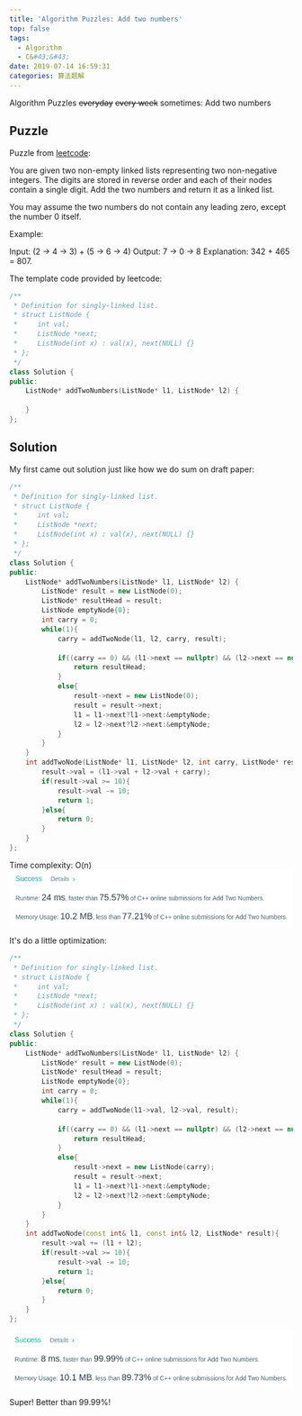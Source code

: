 ```yaml
---
title: 'Algorithm Puzzles: Add two numbers'
top: false
tags:
  - Algorithm
  - C&#43;&#43;
date: 2019-07-14 16:59:31
categories: 算法题解
---
```


Algorithm Puzzles ~~everyday~~ ~~every week~~ sometimes: Add two numbers

<!--more-->

## Puzzle

Puzzle from [leetcode](https://leetcode.com):

You are given two non-empty linked lists representing two non-negative integers. The digits are stored in reverse order and each of their nodes contain a single digit. Add the two numbers and return it as a linked list.

You may assume the two numbers do not contain any leading zero, except the number 0 itself.

Example:

Input: (2 -> 4 -> 3) + (5 -> 6 -> 4)
Output: 7 -> 0 -> 8
Explanation: 342 + 465 = 807.

The template code provided by leetcode:

```cpp
/**
 * Definition for singly-linked list.
 * struct ListNode {
 *     int val;
 *     ListNode *next;
 *     ListNode(int x) : val(x), next(NULL) {}
 * };
 */
class Solution {
public:
    ListNode* addTwoNumbers(ListNode* l1, ListNode* l2) {
        
    }
};
```

## Solution

My first came out solution just like how we do sum on draft paper:

```cpp
/**
 * Definition for singly-linked list.
 * struct ListNode {
 *     int val;
 *     ListNode *next;
 *     ListNode(int x) : val(x), next(NULL) {}
 * };
 */
class Solution {
public:
    ListNode* addTwoNumbers(ListNode* l1, ListNode* l2) {
        ListNode* result = new ListNode(0);
        ListNode* resultHead = result;
        ListNode emptyNode{0}; 
        int carry = 0;
        while(1){
            carry = addTwoNode(l1, l2, carry, result);
            
            if((carry == 0) && (l1->next == nullptr) && (l2->next == nullptr)){
                return resultHead;
            }
            else{
                result->next = new ListNode(0);
                result = result->next;
                l1 = l1->next?l1->next:&emptyNode;
                l2 = l2->next?l2->next:&emptyNode;
            }
        }
    }
    int addTwoNode(ListNode* l1, ListNode* l2, int carry, ListNode* result){
        result->val = (l1->val + l2->val + carry);
        if(result->val >= 10){
            result->val -= 10;
            return 1;
        }else{
            return 0;
        }
    }
};
```

Time complexity: O(n)
![](Algorithm-Puzzles-Add-two-numbers/s1.png)

It's do a little optimization:

```cpp
/**
 * Definition for singly-linked list.
 * struct ListNode {
 *     int val;
 *     ListNode *next;
 *     ListNode(int x) : val(x), next(NULL) {}
 * };
 */
class Solution {
public:
    ListNode* addTwoNumbers(ListNode* l1, ListNode* l2) {
        ListNode* result = new ListNode(0);
        ListNode* resultHead = result;
        ListNode emptyNode{0}; 
        int carry = 0;
        while(1){
            carry = addTwoNode(l1->val, l2->val, result);
            
            if((carry == 0) && (l1->next == nullptr) && (l2->next == nullptr)){
                return resultHead;
            }
            else{
                result->next = new ListNode(carry);
                result = result->next;
                l1 = l1->next?l1->next:&emptyNode;
                l2 = l2->next?l2->next:&emptyNode;
            }
        }
    }
    int addTwoNode(const int& l1, const int& l2, ListNode* result){
        result->val += (l1 + l2);
        if(result->val >= 10){
            result->val -= 10;
            return 1;
        }else{
            return 0;
        }
    }
};
```

![](Algorithm-Puzzles-Add-two-numbers/s2.png)

Super! Better than 99.99%!
